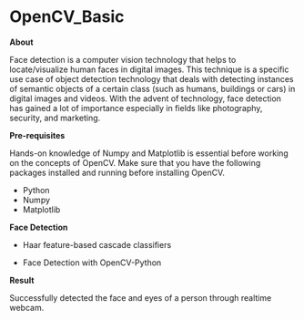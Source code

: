 # OpenCV_Basic

<b>About</b>


Face detection is a computer vision technology that helps to locate/visualize human faces in digital images.
This technique is a specific use case of object detection technology that deals with detecting instances of
semantic objects of a certain class (such as humans, buildings or cars) in digital images and videos. 
With the advent of technology, face detection has gained a lot of importance especially in fields like photography, 
security, and marketing.

<b>Pre-requisites</b>


Hands-on knowledge of Numpy and Matplotlib is essential before working on the concepts of OpenCV. 
Make sure that you have the following packages installed and running before installing OpenCV.

* Python
* Numpy
* Matplotlib

<b>Face Detection</b>

* Haar feature-based cascade classifiers

* Face Detection with OpenCV-Python

<b>Result</b>


Successfully detected the face and eyes of a person through realtime webcam.
